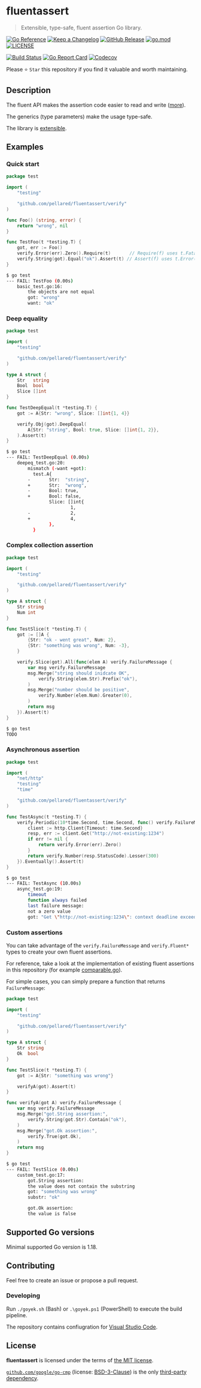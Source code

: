 # fluentassert

> Extensible, type-safe, fluent assertion Go library.

[![Go Reference](https://pkg.go.dev/badge/github.com/pellared/fluentassert.svg)](https://pkg.go.dev/github.com/pellared/fluentassert)
[![Keep a Changelog](https://img.shields.io/badge/changelog-Keep%20a%20Changelog-%23E05735)](CHANGELOG.md)
[![GitHub Release](https://img.shields.io/github/v/release/pellared/fluentassert)](https://github.com/pellared/fluentassert/releases)
[![go.mod](https://img.shields.io/github/go-mod/go-version/pellared/fluentassert)](go.mod)
[![LICENSE](https://img.shields.io/github/license/pellared/fluentassert)](LICENSE)

[![Build Status](https://img.shields.io/github/workflow/status/pellared/fluentassert/build)](https://github.com/pellared/fluentassert/actions?query=workflow%3Abuild+branch%3Amain)
[![Go Report Card](https://goreportcard.com/badge/github.com/pellared/fluentassert)](https://goreportcard.com/report/github.com/pellared/fluentassert)
[![Codecov](https://codecov.io/gh/pellared/fluentassert/branch/main/graph/badge.svg)](https://codecov.io/gh/pellared/fluentassert)

Please ⭐ `Star` this repository if you find it valuable and worth maintaining.

## Description

The fluent API makes the assertion code easier
to read and write ([more](https://dave.cheney.net/2019/09/24/be-wary-of-functions-which-take-several-parameters-of-the-same-type)).

The generics (type parameters) make the usage type-safe.

The library is [extensible](#custom-assertions).

## Examples

### Quick start

```go
package test

import (
	"testing"

	"github.com/pellared/fluentassert/verify"
)

func Foo() (string, error) {
	return "wrong", nil
}

func TestFoo(t *testing.T) {
	got, err := Foo()
	verify.Error(err).Zero().Require(t)       // Require(f) uses t.Fatal(f), stops execution if fails
	verify.String(got).Equal("ok").Assert(t) // Assert(f) uses t.Error(f), continues execution if fails
}
```

```sh
$ go test
--- FAIL: TestFoo (0.00s)
    basic_test.go:16:
        the objects are not equal
        got: "wrong"
        want: "ok"
```

### Deep equality

```go
package test

import (
	"testing"

	"github.com/pellared/fluentassert/verify"
)

type A struct {
	Str   string
	Bool  bool
	Slice []int
}

func TestDeepEqual(t *testing.T) {
	got := A{Str: "wrong", Slice: []int{1, 4}}

	verify.Obj(got).DeepEqual(
		A{Str: "string", Bool: true, Slice: []int{1, 2}},
	).Assert(t)
}
```

```sh
$ go test
--- FAIL: TestDeepEqual (0.00s)
    deepeq_test.go:20:
        mismatch (-want +got):
          test.A{
        -       Str:  "string",
        +       Str:  "wrong",
        -       Bool: true,
        +       Bool: false,
                Slice: []int{
                        1,
        -               2,
        +               4,
                },
          }
```

### Complex collection assertion

```go
package test

import (
	"testing"

	"github.com/pellared/fluentassert/verify"
)

type A struct {
	Str string
	Num int
}

func TestSlice(t *testing.T) {
	got := []A {
		{Str: "ok - went great", Num: 2},
		{Str: "something was wrong", Num: -3},
	}

	verify.Slice(got).All(func(elem A) verify.FailureMessage {
		var msg verify.FailureMessage
		msg.Merge("string should inidcate OK",
			verify.String(elem.Str).Prefix("ok"),
		)
		msg.Merge("number should be positive",
			verify.Number(elem.Num).Greater(0),
		)
		return msg
	}).Assert(t)
}
```

```sh
$ go test
TODO
```

### Asynchronous assertion

```go
package test

import (
	"net/http"
	"testing"
	"time"

	"github.com/pellared/fluentassert/verify"
)

func TestAsync(t *testing.T) {
	verify.Periodic(10*time.Second, time.Second, func() verify.FailureMessage {
		client := http.Client{Timeout: time.Second}
		resp, err := client.Get("http://not-existing:1234")
		if err != nil {
			return verify.Error(err).Zero()
		}
		return verify.Number(resp.StatusCode).Lesser(300)
	}).Eventually().Assert(t)
}
```

```sh
$ go test
--- FAIL: TestAsync (10.00s)
    async_test.go:19:
        timeout
        function always failed
        last failure message:
        not a zero value
        got: "Get \"http://not-existing:1234\": context deadline exceeded (Client.Timeout exceeded while awaiting headers)"
```

### Custom assertions

You can take advantage of the `verify.FailureMessage` and `verify.Fluent*` types
to create your own fluent assertions.

For reference, take a look at the implementation
of existing fluent assertions in this repository
(for example [comparable.go](f/comparable.go)).

For simple cases, you can simply prepare a function that returns `FailureMessage`:

```go
package test

import (
	"testing"

	"github.com/pellared/fluentassert/verify"
)

type A struct {
	Str string
	Ok  bool
}

func TestSlice(t *testing.T) {
	got := A{Str: "something was wrong"}

	verifyA(got).Assert(t)
}

func verifyA(got A) verify.FailureMessage {
	var msg verify.FailureMessage
	msg.Merge("got.String assertion:",
		verify.String(got.Str).Contain("ok"),
	)
	msg.Merge("got.Ok assertion:",
		verify.True(got.Ok),
	)
	return msg
}
```

```sh
$ go test
--- FAIL: TestSlice (0.00s)
    custom_test.go:17:
        got.String assertion:
        the value does not contain the substring
        got: "something was wrong"
        substr: "ok"

        got.Ok assertion:
        the value is false
```

## Supported Go versions

Minimal supported Go version is 1.18.

## Contributing

Feel free to create an issue or propose a pull request.

### Developing

Run `./goyek.sh` (Bash) or `.\goyek.ps1` (PowerShell)
to execute the build pipeline.

The repository contains confiugration for
[Visual Studio Code](https://code.visualstudio.com/).

## License

**fluentassert** is licensed under the terms of [the MIT license](LICENSE).

[`github.com/google/go-cmp`](https://github.com/google/go-cmp)
(license: [BSD-3-Clause](https://pkg.go.dev/github.com/google/go-cmp/cmp?tab=licenses))
is the only [third-party dependency](go.mod).
